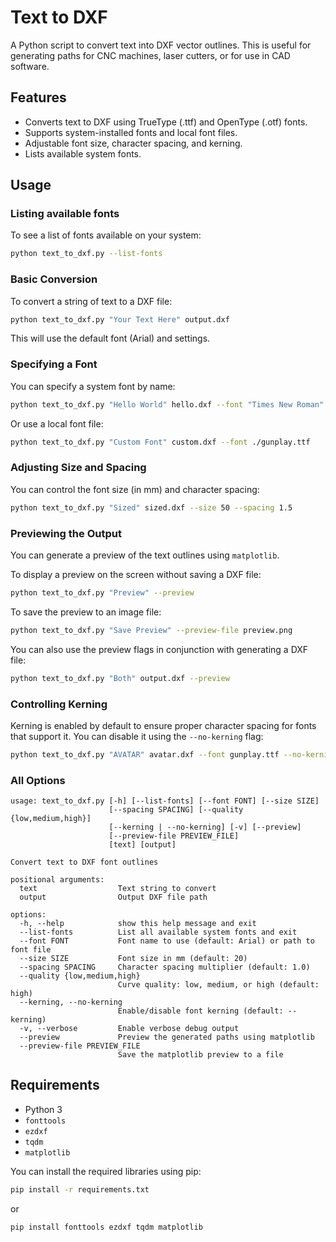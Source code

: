 # Text to DXF

A Python script to convert text into DXF vector outlines. This is useful for generating paths for CNC machines, laser cutters, or for use in CAD software.

## Features

*   Converts text to DXF using TrueType (.ttf) and OpenType (.otf) fonts.
*   Supports system-installed fonts and local font files.
*   Adjustable font size, character spacing, and kerning.
*   Lists available system fonts.

## Usage

### Listing available fonts

To see a list of fonts available on your system:

```bash
python text_to_dxf.py --list-fonts
```

### Basic Conversion

To convert a string of text to a DXF file:

```bash
python text_to_dxf.py "Your Text Here" output.dxf
```

This will use the default font (Arial) and settings.

### Specifying a Font

You can specify a system font by name:

```bash
python text_to_dxf.py "Hello World" hello.dxf --font "Times New Roman"
```

Or use a local font file:

```bash
python text_to_dxf.py "Custom Font" custom.dxf --font ./gunplay.ttf
```

### Adjusting Size and Spacing

You can control the font size (in mm) and character spacing:

```bash
python text_to_dxf.py "Sized" sized.dxf --size 50 --spacing 1.5
```

### Previewing the Output

You can generate a preview of the text outlines using `matplotlib`.

To display a preview on the screen without saving a DXF file:

```bash
python text_to_dxf.py "Preview" --preview
```

To save the preview to an image file:

```bash
python text_to_dxf.py "Save Preview" --preview-file preview.png
```

You can also use the preview flags in conjunction with generating a DXF file:

```bash
python text_to_dxf.py "Both" output.dxf --preview
```

### Controlling Kerning

Kerning is enabled by default to ensure proper character spacing for fonts that support it. You can disable it using the `--no-kerning` flag:

```bash
python text_to_dxf.py "AVATAR" avatar.dxf --font gunplay.ttf --no-kerning
```

### All Options

```
usage: text_to_dxf.py [-h] [--list-fonts] [--font FONT] [--size SIZE]
                      [--spacing SPACING] [--quality {low,medium,high}]
                      [--kerning | --no-kerning] [-v] [--preview]
                      [--preview-file PREVIEW_FILE]
                      [text] [output]

Convert text to DXF font outlines

positional arguments:
  text                  Text string to convert
  output                Output DXF file path

options:
  -h, --help            show this help message and exit
  --list-fonts          List all available system fonts and exit
  --font FONT           Font name to use (default: Arial) or path to font file
  --size SIZE           Font size in mm (default: 20)
  --spacing SPACING     Character spacing multiplier (default: 1.0)
  --quality {low,medium,high}
                        Curve quality: low, medium, or high (default: high)
  --kerning, --no-kerning
                        Enable/disable font kerning (default: --kerning)
  -v, --verbose         Enable verbose debug output
  --preview             Preview the generated paths using matplotlib
  --preview-file PREVIEW_FILE
                        Save the matplotlib preview to a file
```

## Requirements

*   Python 3
*   `fonttools`
*   `ezdxf`
*   `tqdm`
*   `matplotlib`

You can install the required libraries using pip:

```bash
pip install -r requirements.txt
```

or

```bash
pip install fonttools ezdxf tqdm matplotlib
```